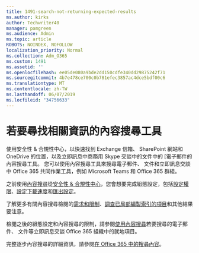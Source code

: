 ```yaml
---
title: 1491-search-not-returning-expected-results
ms.author: kirks
author: Techwriter40
manager: pamgreen
ms.audience: Admin
ms.topic: article
ROBOTS: NOINDEX, NOFOLLOW
localization_priority: Normal
ms.collection: Adm_O365
ms.custom: 1491
ms.assetid: ''
ms.openlocfilehash: ee05de080a9bde2dd150cdfe340dd29875242f71
ms.sourcegitcommit: 4b7e478ce700c0b781efec3857ac4dce5bdf00c6
ms.translationtype: MT
ms.contentlocale: zh-TW
ms.lasthandoff: 06/07/2019
ms.locfileid: "34756633"
---
```

# <a name="content-search-tool-to-find-relevant-info"></a>若要尋找相關資訊的內容搜尋工具

使用安全性 & 合規性中心，以快速找到 Exchange 信箱、 SharePoint 網站和 OneDrive 的位置，以及立即訊息中商務用 Skype 交談中的文件中的 [電子郵件的內容搜尋工具。 您可以使用內容搜尋工具來搜尋電子郵件、 文件和立即訊息交談中 Office 365 共同作業工具，例如 Microsoft Teams 和 Office 365 群組。


之前使用[內容搜尋](https://sip.protection.office.com/contentsearchbeta?ContentOnly=1)從[安全性 & 合規性中心](https://sip.protection.office.com/homepage)，您會想要完成組態設定，包括[設定權限](https://docs.microsoft.com/office365/securitycompliance/permissions-filtering-for-content-search)、[設定下載速度](https://docs.microsoft.com/en-us/office365/securitycompliance/increase-download-speeds-when-exporting-ediscovery-results)和[匯出設定](https://docs.microsoft.com/en-us/office365/securitycompliance/disable-reports-when-you-export-content-search-results)。

了解更多有關內容搜尋檢閱的[需求和限制](https://docs.microsoft.com/office365/securitycompliance/limits-for-content-search)、[調查已局部編製索引的項目](https://docs.microsoft.com/office365/securitycompliance/investigating-partially-indexed-items-in-ediscovery)和其他結果要注意。

檢閱之後的組態設定和內容搜尋的限制，請參閱[使用內容搜尋</a>若要搜尋的電子郵件、 文件等立即訊息交談 Office 365 組織中的就地項目](https://docs.microsoft.com/office365/securitycompliance/content-search)。

完整逐步內容搜尋的詳細資訊，請參閱[在 Office 365 中的搜尋內容](https://docs.microsoft.com/office365/securitycompliance/search-for-content)。
